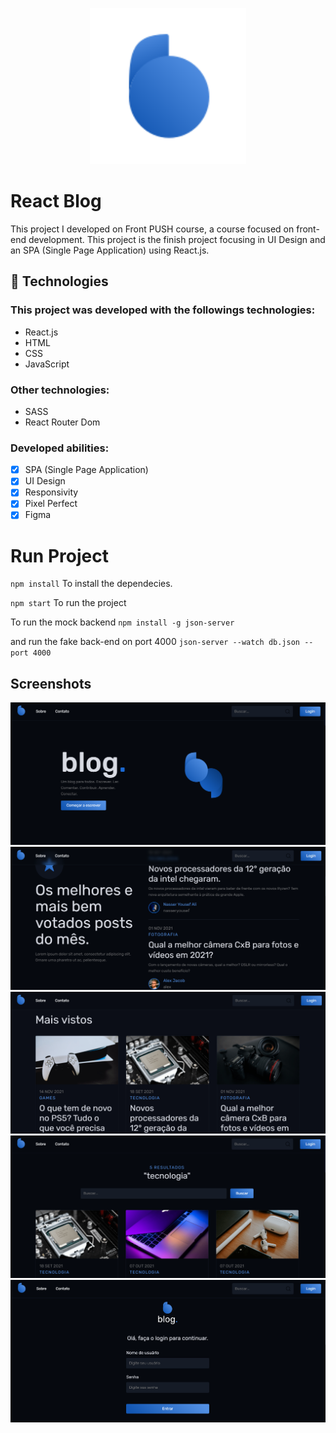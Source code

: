 <p align="center">
    <img width="250" src="./src/svg/blog-logo.svg" />
</p>

# React Blog

This project I developed on Front PUSH course, a course focused on front-end development. This project is the finish project focusing in UI Design and an SPA (Single Page Application) using React.js.

## 🚀 Technologies

### This project was developed with the followings technologies:

<ul>
  <li>React.js</li>
  <li>HTML</li>
  <li>CSS</li>
  <li>JavaScript</li>
</ul>

### Other technologies:

<ul>
  <li>SASS</li>
  <li>React Router Dom</li>
</ul>

### Developed abilities:
- [X] SPA (Single Page Application)
- [X] UI Design
- [X] Responsivity
- [X] Pixel Perfect
- [X] Figma

<!-- ## 💻 Project

You can view the project through this link <a href="https://klaytonjr.github.io/Nubank-Redesign/">Click here</a>. -->

# Run Project

`npm install`
To install the dependecies.

`npm start`
To run the project

To run the mock backend
`npm install -g json-server`

and run the fake back-end on port 4000
`json-server --watch db.json --port 4000` 

## Screenshots
<img src="./src/screenshots/hero.png" alt="screenshot hero" />
<img src="./src/screenshots/better.png" alt="screenshot better" />
<img src="./src/screenshots/most_seen.png" alt="screenshot most_seen" />
<img src="./src/screenshots/search.png" alt="screenshot search" />
<img src="./src/screenshots/login.png" alt="screenshot login" />



